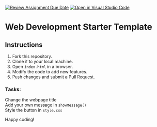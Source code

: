 [![Review Assignment Due Date](https://classroom.github.com/assets/deadline-readme-button-22041afd0340ce965d47ae6ef1cefeee28c7c493a6346c4f15d667ab976d596c.svg)](https://classroom.github.com/a/BVzZ9Qkb)
[![Open in Visual Studio Code](https://classroom.github.com/assets/open-in-vscode-2e0aaae1b6195c2367325f4f02e2d04e9abb55f0b24a779b69b11b9e10269abc.svg)](https://classroom.github.com/online_ide?assignment_repo_id=18691873&assignment_repo_type=AssignmentRepo)
# Web Development Starter Template 

## Instructions
1. Fork this repository.
2. Clone it to your local machine.
3. Open `index.html` in a browser.
4. Modify the code to add new features.
5. Push changes and submit a Pull Request.

### Tasks:
Change the webpage title  
Add your own message in `showMessage()`  
Style the button in `style.css`  

Happy coding! 
